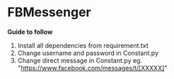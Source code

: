 # FBMessenger

**Guide to follow**
1. Install all dependencies from requirement.txt
2. Change username and password in Constant.py
3. Change direct message in Constant.py eg. "https://www.facebook.com/messages/t/[XXXXX]"


